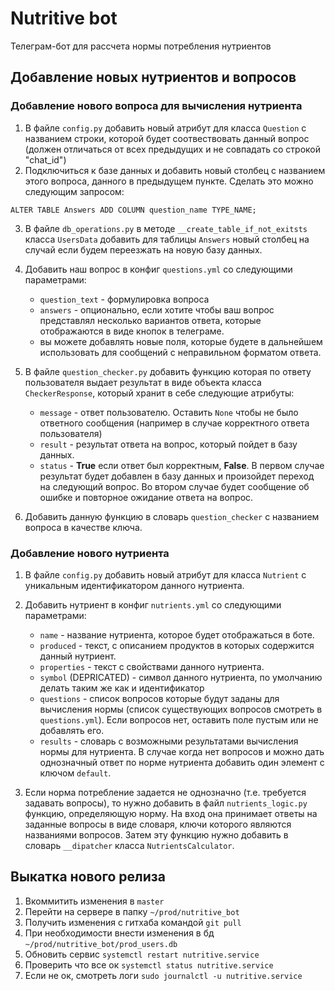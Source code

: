 # Nutritive bot

Телеграм-бот для рассчета нормы потребления нутриентов

## Добавление новых нутриентов и вопросов

### Добавление нового вопроса для вычисления нутриента

1. В файле `config.py` добавить новый атрибут для класса `Question` с названием строки, которой будет соотвествовать данный вопрос (должен отличаться от всех предыдущих и не совпадать со строкой "chat_id")
2. Подключиться к базе данных и добавить новый столбец с названием этого вопроса, данного в предыдущем пункте. Сделать это можно следующим запросом:
```
ALTER TABLE Answers ADD COLUMN question_name TYPE_NAME;
```
3. В файле `db_operations.py` в методе `__create_table_if_not_exitsts` класса `UsersData` добавить для таблицы `Answers` новый столбец на случай если будем переезжать на новую базу данных.
4. Добавить наш вопрос в конфиг `questions.yml` со следующими параметрами:
   - `question_text` - формулировка вопроса
   - `answers` - опционально, если хотите чтобы ваш вопрос представлял несколько вариантов ответа, которые отображаются в виде кнопок в телеграме.
   - вы можете добавлять новые поля, которые будете в дальнейшем использовать для сообщений с неправильном  форматом ответа.
5. В файле `question_checker.py` добавить функцию которая по ответу пользователя выдает результат в виде объекта класса `CheckerResponse`, который хранит в себе следующие атрибуты:
   - `message` - ответ пользователю. Оставить `None` чтобы не было ответного сообщения (например в случае корректного ответа пользователя)
   - `result` - результат ответа на вопрос, который пойдет в базу данных.
   - `status` - **True** если ответ был корректным, **False**. В первом случае результат будет добавлен в базу данных и произойдет переход на следующий вопрос. Во втором случае будет сообщение об ошибке и повторное ожидание ответа на вопрос.

6. Добавить данную функцию в словарь `question_checker` с названием вопроса в качестве ключа.

### Добавление нового нутриента

1. В файле `config.py` добавить новый атрибут для класса `Nutrient` с уникальным идентификатором данного нутриента.
2. Добавить нутриент в конфиг `nutrients.yml` со следующими параметрами:
   - `name` - название нутриента, которое будет отображаться в боте.
   - `produced` - текст, с описанием продуктов в которых содержится данный нутриент.
   - `properties` - текст с свойствами данного нутриента.
   - `symbol` (DEPRICATED) - символ данного нутриента, по умолчанию делать таким же как и идентификатор
   - `questions` - список вопросов которые будут заданы для вычисления нормы (список существующих вопросов смотреть в `questions.yml`). Если вопросов нет, оставить поле пустым или не добавлять его.
   - `results` - словарь с возможными результатами вычисления нормы для нутриента. В случае когда нет вопросов и можно дать однозначный ответ по норме нутриента добавить один элемент с ключом `default`.

3. Если норма потребление задается не однозначно (т.е. требуется задавать вопросы), то нужно добавить в файл `nutrients_logic.py` функцию, определяющую норму. На вход она принимает ответы на заданные вопросы в виде словаря, ключи которого являются названиями вопросов. Затем эту функцию нужно добавить в cловарь `__dipatcher` класса `NutrientsCalculator`.

## Выкатка нового релиза

1. Вкоммитить изменения в `master`
2. Перейти на сервере в папку `~/prod/nutritive_bot`
3. Получить изменения с гитхаба командой `git pull`
4. При необходимости внести изменения в бд `~/prod/nutritive_bot/prod_users.db`
5. Обновить сервис `systemctl restart nutritive.service`
6. Проверить что все ок `systemctl status nutritive.service`
7. Если не ок, смотреть логи `sudo journalctl -u nutritive.service`